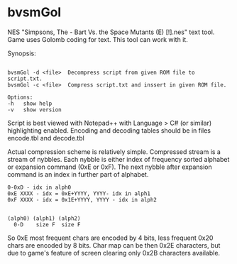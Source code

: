 bvsmGol
=========
NES "Simpsons, The - Bart Vs. the Space Mutants (E) [!].nes" text tool. Game uses Golomb coding for text. This tool can work with it.


Synopsis:
```
                       
bvsmGol -d <file>  Decompress script from given ROM file to script.txt.    
bvsmGol -c <file>  Compress script.txt and inssert in given ROM file.           
            
Options:
-h   show help  
-v   show version  
```
Script is best viewed with Notepad++ with Language > C# (or similar) highlighting enabled. Encoding and decoding tables should be in files encode.tbl and decode.tbl 

Actual compression scheme is relatively simple. Compressed stream is a stream of nybbles. Each nybble is either index of frequency sorted alphabet or expansion command (0xE or 0xF). The next nybble after expansion command is an index in further part of alphabet.
```
0-0xD - idx in alph0
0xE XXXX - idx = 0xE+YYYY, YYYY- idx in alph1
0xF XXXX - idx = 0x1E+YYYY, YYYY - idx in alph2


(alph0) (alph1) (alph2)
  0-D    size F  size F
```
So 0xE most frequent chars are encoded by 4 bits, less frequent 0x20 chars are encoded by 8 bits. Char map can be then 0x2E characters, but due to game's feature of screen clearing only 0x2B characters available. 